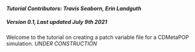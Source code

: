 #### _Tutorial Contributors: Travis Seaborn, Erin Landguth_
##### _Version 0.1, Last updated July 9th 2021_
Welcome to the tutorial on creating a patch variable file for a CDMetaPOP simulation. *UNDER CONSTRUCTION*
